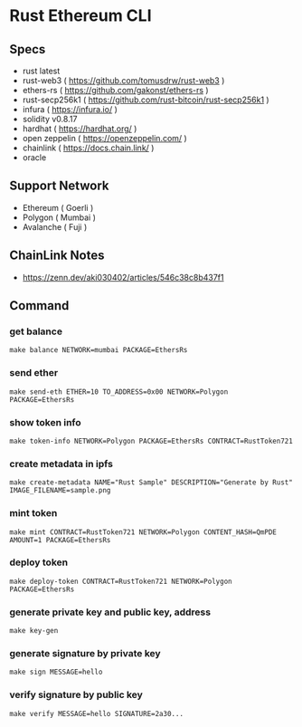 # Rust Ethereum CLI

## Specs

- rust latest
- rust-web3 ( https://github.com/tomusdrw/rust-web3 )
- ethers-rs ( https://github.com/gakonst/ethers-rs )
- rust-secp256k1 ( https://github.com/rust-bitcoin/rust-secp256k1 )
- infura ( https://infura.io/ )
- solidity v0.8.17
- hardhat ( https://hardhat.org/ )
- open zeppelin ( https://openzeppelin.com/ )
- chainlink ( https://docs.chain.link/ )
- oracle

## Support Network
- Ethereum ( Goerli )
- Polygon ( Mumbai )
- Avalanche ( Fuji )

## ChainLink Notes

- https://zenn.dev/aki030402/articles/546c38c8b437f1

## Command

### get balance

```
make balance NETWORK=mumbai PACKAGE=EthersRs
```

### send ether

```
make send-eth ETHER=10 TO_ADDRESS=0x00 NETWORK=Polygon PACKAGE=EthersRs
```

### show token info

```
make token-info NETWORK=Polygon PACKAGE=EthersRs CONTRACT=RustToken721
```

### create metadata in ipfs

```
make create-metadata NAME="Rust Sample" DESCRIPTION="Generate by Rust" IMAGE_FILENAME=sample.png
```

### mint token

```
make mint CONTRACT=RustToken721 NETWORK=Polygon CONTENT_HASH=QmPDE AMOUNT=1 PACKAGE=EthersRs
```

### deploy token

```
make deploy-token CONTRACT=RustToken721 NETWORK=Polygon PACKAGE=EthersRs
```

### generate private key and public key, address

```
make key-gen
```

### generate signature by private key

```
make sign MESSAGE=hello
```

### verify signature by public key

```
make verify MESSAGE=hello SIGNATURE=2a30...
```